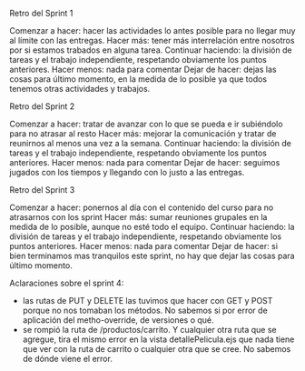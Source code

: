 Retro del Sprint 1

Comenzar a hacer: hacer las actividades lo antes posible para no llegar muy al límite con las entregas.
Hacer más: tener más interrelación entre nosotros por si estamos trabados en alguna tarea.
Continuar haciendo: la división de tareas y el trabajo independiente, respetando obviamente los puntos anteriores.
Hacer menos: nada para comentar
Dejar de hacer: dejas las cosas para último momento, en la medida de lo posible ya que todos tenemos otras actividades y trabajos.

Retro del Sprint 2

Comenzar a hacer: tratar de avanzar con lo que se pueda e ir subiéndolo para no atrasar al resto
Hacer más: mejorar la comunicación y tratar de reunirnos al menos una vez a la semana.
Continuar haciendo: la división de tareas y el trabajo independiente, respetando obviamente los puntos anteriores.
Hacer menos: nada para comentar
Dejar de hacer: seguimos jugados con los tiempos y llegando con lo justo a las entregas.

Retro del Sprint 3

Comenzar a hacer: ponernos al día con el contenido del curso para no atrasarnos con los sprint
Hacer más: sumar reuniones grupales en la medida de lo posible, aunque no esté todo el equipo.
Continuar haciendo: la división de tareas y el trabajo independiente, respetando obviamente los puntos anteriores.
Hacer menos: nada para comentar
Dejar de hacer: si bien terminamos mas tranquilos este sprint, no hay que dejar las cosas para último momento.

Aclaraciones sobre el sprint 4:

- las rutas de PUT y DELETE las tuvimos que hacer con GET y POST porque no nos tomaban los métodos. No sabemos si por error de aplicación del metho-override, de versiones o qué.
- se rompió la ruta de /productos/carrito. Y cualquier otra ruta que se agregue, tira el mismo error en la vista detallePelicula.ejs que nada tiene que ver con la ruta de carrito o cualquier otra que se cree. No sabemos de dónde viene el error.